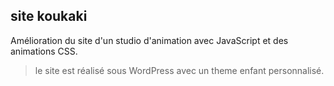 ## site koukaki

Amélioration du site d'un studio d'animation avec JavaScript et des animations CSS.

> le site est réalisé sous WordPress avec un theme enfant personnalisé.
